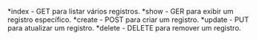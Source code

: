 
*index - GET para listar vários registros.
*show - GER para exibir um registro específico.
*create - POST para criar um registro.
*update - PUT para atualizar um registro.
*delete - DELETE para remover um registro.
